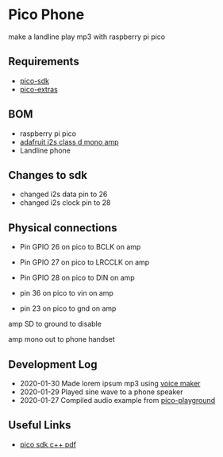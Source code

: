 # Pico Phone

make a landline play mp3 with raspberry pi pico

## Requirements
* [pico-sdk](https://github.com/raspberrypi/pico-sdk)
* [pico-extras](https://github.com/raspberrypi/pico-extras)

## BOM

* raspberry pi pico
* [adafruit i2s class d mono amp](https://learn.adafruit.com/adafruit-max98357-i2s-class-d-mono-amp)
* Landline phone

## Changes to sdk

* changed i2s data pin to 26
* changed i2s clock pin to 28

## Physical connections

* Pin GPIO 26 on pico to BCLK on amp
* Pin GPIO 27 on pico to LRCCLK on amp
* Pin GPIO 28 on pico to DIN on amp

* pin 36 on pico to vin on amp
* pin 23 on pico to gnd on amp

amp SD to ground to disable

amp mono out to phone handset

## Development Log

* 2020-01-30 Made lorem ipsum mp3 using [voice maker](https://voicemaker.in/natural)
* 2020-01-29 Played sine wave to a phone speaker
* 2020-01-27 Compiled audio example from [pico-playground](https://github.com/raspberrypi/pico-playground/tree/master/audio)

## Useful Links
* [pico sdk c++ pdf](https://datasheets.raspberrypi.org/pico/getting-started-with-pico.pdf)
